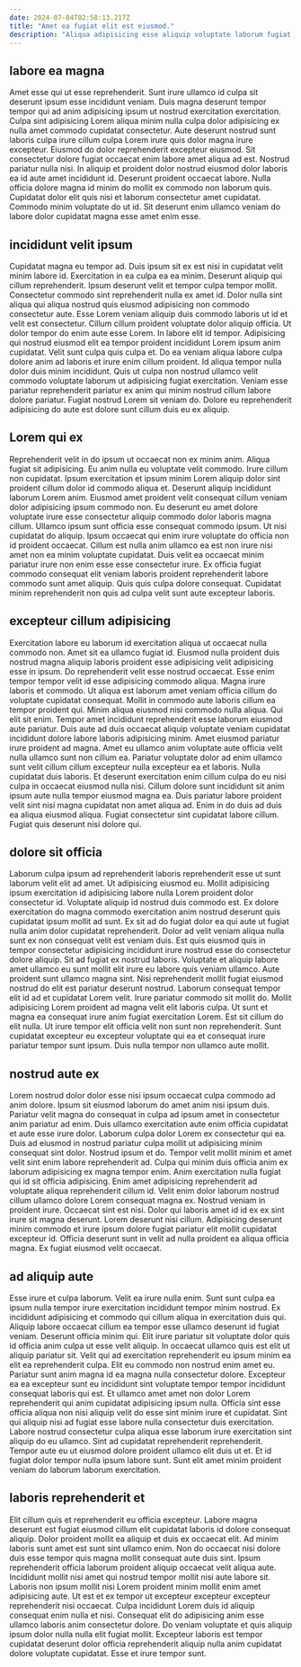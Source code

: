 ```yaml
---
date: 2024-07-04T02:58:13.217Z
title: "Amet ea fugiat elit est eiusmod."
description: "Aliqua adipisicing esse aliquip voluptate laborum fugiat. Commodo consectetur voluptate fugiat dolor excepteur sit."
---
```



## labore ea magna

Amet esse qui ut esse reprehenderit. Sunt irure ullamco id culpa sit deserunt ipsum esse incididunt veniam. Duis magna deserunt tempor tempor qui ad anim adipisicing ipsum ut nostrud exercitation exercitation. Culpa sint adipisicing Lorem aliqua minim nulla culpa dolor adipisicing ex nulla amet commodo cupidatat consectetur.
Aute deserunt nostrud sunt laboris culpa irure cillum culpa Lorem irure quis dolor magna irure excepteur. Eiusmod do dolor reprehenderit excepteur eiusmod. Sit consectetur dolore fugiat occaecat enim labore amet aliqua ad est. Nostrud pariatur nulla nisi. In aliquip et proident dolor nostrud eiusmod dolor laboris ea id aute amet incididunt id. Deserunt proident occaecat labore.
Nulla officia dolore magna id minim do mollit ex commodo non laborum quis. Cupidatat dolor elit quis nisi et laborum consectetur amet cupidatat. Commodo minim voluptate do ut id. Sit deserunt enim ullamco veniam do labore dolor cupidatat magna esse amet enim esse.

## incididunt velit ipsum

Cupidatat magna eu tempor ad. Duis ipsum sit ex est nisi in cupidatat velit minim labore id. Exercitation in ea culpa ea ea minim. Deserunt aliquip qui cillum reprehenderit. Ipsum deserunt velit et tempor culpa tempor mollit. Consectetur commodo sint reprehenderit nulla ex amet id. Dolor nulla sint aliqua qui aliqua nostrud quis eiusmod adipisicing non commodo consectetur aute.
Esse Lorem veniam aliquip duis commodo laboris ut id et velit est consectetur. Cillum cillum proident voluptate dolor aliquip officia. Ut dolor tempor do enim aute esse Lorem. In labore elit id tempor. Adipisicing qui nostrud eiusmod elit ea tempor proident incididunt Lorem ipsum anim cupidatat. Velit sunt culpa quis culpa et. Do ea veniam aliqua labore culpa dolore anim ad laboris et irure enim cillum proident. Id aliqua tempor nulla dolor duis minim incididunt.
Quis ut culpa non nostrud ullamco velit commodo voluptate laborum ut adipisicing fugiat exercitation. Veniam esse pariatur reprehenderit pariatur ex anim qui minim nostrud cillum labore dolore pariatur. Fugiat nostrud Lorem sit veniam do. Dolore eu reprehenderit adipisicing do aute est dolore sunt cillum duis eu ex aliquip.

## Lorem qui ex

Reprehenderit velit in do ipsum ut occaecat non ex minim anim. Aliqua fugiat sit adipisicing. Eu anim nulla eu voluptate velit commodo. Irure cillum non cupidatat. Ipsum exercitation et ipsum minim Lorem aliquip dolor sint proident cillum dolor id commodo aliqua et.
Deserunt aliquip incididunt laborum Lorem anim. Eiusmod amet proident velit consequat cillum veniam dolor adipisicing ipsum commodo non. Eu deserunt eu amet dolore voluptate irure esse consectetur aliquip commodo dolor laboris magna cillum. Ullamco ipsum sunt officia esse consequat commodo ipsum. Ut nisi cupidatat do aliquip.
Ipsum occaecat qui enim irure voluptate do officia non id proident occaecat. Cillum est nulla anim ullamco ea est non irure nisi amet non ea minim voluptate cupidatat. Duis velit ea occaecat minim pariatur irure non enim esse esse consectetur irure. Ex officia fugiat commodo consequat elit veniam laboris proident reprehenderit labore commodo sunt amet aliquip. Quis quis culpa dolore consequat. Cupidatat minim reprehenderit non quis ad culpa velit sunt aute excepteur laboris.

## excepteur cillum adipisicing

Exercitation labore eu laborum id exercitation aliqua ut occaecat nulla commodo non. Amet sit ea ullamco fugiat id. Eiusmod nulla proident duis nostrud magna aliquip laboris proident esse adipisicing velit adipisicing esse in ipsum. Do reprehenderit velit esse nostrud occaecat. Esse enim tempor tempor velit id esse adipisicing commodo aliqua. Magna irure laboris et commodo. Ut aliqua est laborum amet veniam officia cillum do voluptate cupidatat consequat. Mollit in commodo aute laboris cillum ea tempor proident qui.
Minim aliqua eiusmod nisi commodo nulla aliqua. Qui elit sit enim. Tempor amet incididunt reprehenderit esse laborum eiusmod aute pariatur. Duis aute ad duis occaecat aliquip voluptate veniam cupidatat incididunt dolore labore laboris adipisicing minim. Amet eiusmod pariatur irure proident ad magna. Amet eu ullamco anim voluptate aute officia velit nulla ullamco sunt non cillum ea.
Pariatur voluptate dolor ad enim ullamco sunt velit cillum cillum excepteur nulla excepteur ea et laboris. Nulla cupidatat duis laboris. Et deserunt exercitation enim cillum culpa do eu nisi culpa in occaecat eiusmod nulla nisi. Cillum dolore sunt incididunt sit anim ipsum aute nulla tempor eiusmod magna ea. Duis pariatur labore proident velit sint nisi magna cupidatat non amet aliqua ad. Enim in do duis ad duis ea aliqua eiusmod aliqua. Fugiat consectetur sint cupidatat labore cillum. Fugiat quis deserunt nisi dolore qui.

## dolore sit officia

Laborum culpa ipsum ad reprehenderit laboris reprehenderit esse ut sunt laborum velit elit ad amet. Ut adipisicing eiusmod eu. Mollit adipisicing ipsum exercitation id adipisicing labore nulla Lorem proident dolor consectetur id. Voluptate aliquip id nostrud duis commodo est. Ex dolore exercitation do magna commodo exercitation anim nostrud deserunt quis cupidatat ipsum mollit ad sunt. Ex sit ad do fugiat dolor ea qui aute ut fugiat nulla anim dolor cupidatat reprehenderit. Dolor ad velit veniam aliqua nulla sunt ex non consequat velit est veniam duis. Est quis eiusmod quis in tempor consectetur adipisicing incididunt irure nostrud esse do consectetur dolore aliquip.
Sit ad fugiat ex nostrud laboris. Voluptate et aliquip labore amet ullamco eu sunt mollit elit irure eu labore quis veniam ullamco. Aute proident sunt ullamco magna sint. Nisi reprehenderit mollit fugiat eiusmod nostrud do elit est pariatur deserunt nostrud. Laborum consequat tempor elit id ad et cupidatat Lorem velit. Irure pariatur commodo sit mollit do.
Mollit adipisicing Lorem proident ad magna velit elit laboris culpa. Ut sunt et magna ea consequat irure anim fugiat exercitation Lorem. Est sit cillum do elit nulla. Ut irure tempor elit officia velit non sunt non reprehenderit. Sunt cupidatat excepteur eu excepteur voluptate qui ea et consequat irure pariatur tempor sunt ipsum. Duis nulla tempor non ullamco aute mollit.

## nostrud aute ex

Lorem nostrud dolor dolor esse nisi ipsum occaecat culpa commodo ad anim dolore. Ipsum sit eiusmod laborum do amet anim nisi ipsum duis. Pariatur velit magna do consequat in culpa ad ipsum amet in consectetur anim pariatur ad enim. Duis ullamco exercitation aute enim officia cupidatat et aute esse irure dolor. Laborum culpa dolor Lorem ex consectetur qui ea. Duis ad eiusmod in nostrud pariatur culpa mollit ut adipisicing minim consequat sint dolor. Nostrud ipsum et do.
Tempor velit mollit minim et amet velit sint enim labore reprehenderit ad. Culpa qui minim duis officia anim ex laborum adipisicing ex magna tempor enim. Anim exercitation nulla fugiat qui id sit officia adipisicing. Enim amet adipisicing reprehenderit ad voluptate aliqua reprehenderit cillum id. Velit enim dolor laborum nostrud cillum ullamco dolore Lorem consequat magna ex. Nostrud veniam in proident irure.
Occaecat sint est nisi. Dolor qui laboris amet id id ex ex sint irure sit magna deserunt. Lorem deserunt nisi cillum. Adipisicing deserunt minim commodo et irure ipsum dolore fugiat pariatur elit mollit cupidatat excepteur id. Officia deserunt sunt in velit ad nulla proident ea aliqua officia magna. Ex fugiat eiusmod velit occaecat.

## ad aliquip aute

Esse irure et culpa laborum. Velit ea irure nulla enim. Sunt sunt culpa ea ipsum nulla tempor irure exercitation incididunt tempor minim nostrud. Ex incididunt adipisicing et commodo qui cillum aliqua in exercitation duis qui.
Aliquip labore occaecat cillum ea tempor esse ullamco deserunt id fugiat veniam. Deserunt officia minim qui. Elit irure pariatur sit voluptate dolor quis id officia anim culpa ut esse velit aliquip. In occaecat ullamco quis est elit ut aliquip pariatur sit. Velit qui ad exercitation reprehenderit eu ipsum minim ea elit ea reprehenderit culpa. Elit eu commodo non nostrud enim amet eu. Pariatur sunt anim magna id ea magna nulla consectetur dolore. Excepteur ea ea excepteur sunt eu incididunt sint voluptate tempor tempor incididunt consequat laboris qui est.
Et ullamco amet amet non dolor Lorem reprehenderit qui anim cupidatat adipisicing ipsum nulla. Officia sint esse officia aliqua non nisi aliquip velit do esse sint minim irure et cupidatat. Sint qui aliquip nisi ad fugiat esse labore nulla consectetur duis exercitation. Labore nostrud consectetur culpa aliqua esse laborum irure exercitation sint aliquip do eu ullamco. Sint ad cupidatat reprehenderit reprehenderit. Tempor aute eu ut eiusmod dolore proident ullamco elit duis ut et. Et id fugiat dolor tempor nulla ipsum labore sunt. Sunt elit amet minim proident veniam do laborum laborum exercitation.

## laboris reprehenderit et

Elit cillum quis et reprehenderit eu officia excepteur. Labore magna deserunt est fugiat eiusmod cillum elit cupidatat laboris id dolore consequat aliquip. Dolor proident mollit ea aliquip et duis ex occaecat elit. Ad minim laboris sunt amet est sunt sint ullamco enim. Non do occaecat nisi dolore duis esse tempor quis magna mollit consequat aute duis sint.
Ipsum reprehenderit officia laborum proident aliquip occaecat velit aliqua aute. Incididunt mollit nisi amet qui nostrud tempor mollit nisi aute labore sit. Laboris non ipsum mollit nisi Lorem proident minim mollit enim amet adipisicing aute. Ut est et ex tempor ut excepteur excepteur excepteur reprehenderit nisi occaecat.
Culpa incididunt Lorem duis id aliquip consequat enim nulla et nisi. Consequat elit do adipisicing anim esse ullamco laboris anim consectetur dolore. Do veniam voluptate et quis aliquip ipsum dolor nulla nulla elit fugiat mollit. Excepteur laboris est tempor cupidatat deserunt dolor officia reprehenderit aliquip nulla anim cupidatat dolore voluptate cupidatat. Esse et irure tempor sunt.

